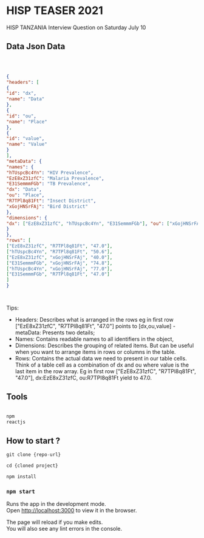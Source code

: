 # HISP TEASER 2021 

HISP TANZANIA Interview Question on Saturday July 10
## Data Json Data

```json



{ 
"headers": [ 
{ 
"id": "dx", 
"name": "Data" 
}, 
{ 
"id": "ou", 
"name": "Place" 
}, 
{ 
"id": "value", 
"name": "Value" 
} 
], 
"metaData": { 
"names": { 
"hTUspcBc4Yn": "HIV Prevalence", 
"EzE8xZ31zfC": "Malaria Prevalence", 
"E31SemmmFGb": "TB Prevalence", 
"dx": "Data", 
"ou": "Place", 
"R7TPl8q81Ft": "Insect District", 
"xGojHNSrFAj": "Bird District" 
}, 
"dimensions": { 
"dx": ["EzE8xZ31zfC", "hTUspcBc4Yn", "E31SemmmFGb"], "ou": ["xGojHNSrFAj", "R7TPl8q81Ft"] 
} 
}, 
"rows": [ 
["EzE8xZ31zfC", "R7TPl8q81Ft", "47.0"], 
["hTUspcBc4Yn", "R7TPl8q81Ft", "50.6"], 
["EzE8xZ31zfC", "xGojHNSrFAj", "40.0"], 
["E31SemmmFGb", "xGojHNSrFAj", "74.8"], 
["hTUspcBc4Yn", "xGojHNSrFAj", "77.0"], 
["E31SemmmFGb", "R7TPl8q81Ft", "47.0"] 
] 
}




```

Tips: 
- Headers: Describes what is arranged in the rows eg in first row ["EzE8xZ31zfC", "R7TPl8q81Ft", "47.0"] points to [dx,ou,value] - metaData: Presents two details; 
- Names: Contains readable names to all identifiers in the object, 
- Dimensions: Describes the grouping of related items. But can be useful when you want to arrange items in rows or columns in the table. 
- Rows: Contains the actual data we need to present in our table cells. Think of a table cell as a combination of dx and ou where value is the last item in the row array. Eg in first row ["EzE8xZ31zfC", "R7TPl8q81Ft", "47.0"], dx:EzE8xZ31zfC, 
ou:R7TPl8q81Ft yield to 47.0.


## Tools 
```bash

npm 
reactjs

```
## How to start ? 
```js
git clone {repo-url}

cd {cloned project}

npm install 
```

### `npm start`

Runs the app in the development mode.\
Open [http://localhost:3000](http://localhost:3000) to view it in the browser.

The page will reload if you make edits.\
You will also see any lint errors in the console.

